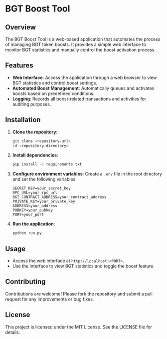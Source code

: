 # BGT Boost Tool

## Overview
The BGT Boost Tool is a web-based application that automates the process of managing BGT token boosts. It provides a simple web interface to monitor BGT statistics and manually control the boost activation process.

## Features
- **Web Interface**: Access the application through a web browser to view BGT statistics and control boost settings.
- **Automated Boost Management**: Automatically queues and activates boosts based on predefined conditions.
- **Logging**: Records all boost-related transactions and activities for auditing purposes.

## Installation

1. **Clone the repository**:
   ```bash
   git clone <repository-url>
   cd <repository-directory>
   ```

2. **Install dependencies**:
   ```bash
   pip install -r requirements.txt
   ```

3. **Configure environment variables**:
   Create a `.env` file in the root directory and set the following variables:
   ```
   SECRET_KEY=your_secret_key
   RPC_URL=your_rpc_url
   BGT_CONTRACT_ADDRESS=your_contract_address
   PRIVATE_KEY=your_private_key
   ADDRESS=your_address
   PUBKEY=your_pubkey
   PORT=your_port
   ```

4. **Run the application**:
   ```bash
   python run.py
   ```

## Usage
- Access the web interface at `http://localhost:<PORT>`.
- Use the interface to view BGT statistics and toggle the boost feature.

## Contributing
Contributions are welcome! Please fork the repository and submit a pull request for any improvements or bug fixes.

## License
This project is licensed under the MIT License. See the LICENSE file for details. 